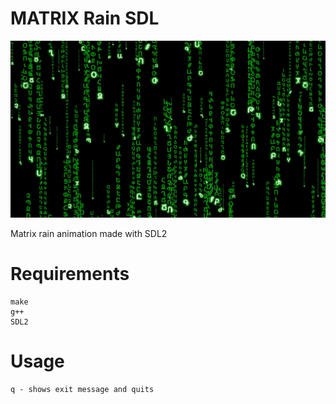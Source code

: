 # MATRIX Rain SDL
![alt text](src/ss.jpg)

Matrix rain animation made with SDL2

# Requirements
    make
    g++
    SDL2
# Usage
    q - shows exit message and quits
